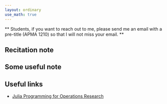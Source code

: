 ```yaml
---
layout: ordinary
use_math: true 
---
```


** Students, if you want to reach out to me, please send me an email with a pre-title (APMA 1210) so that I will not miss your email. **


## Recitation note

## Some useful note

## Useful links

- [Julia Programming for Operations Research](https://www.chkwon.net/julia/#julia-programming-for-operations-research-2nd-edition)
